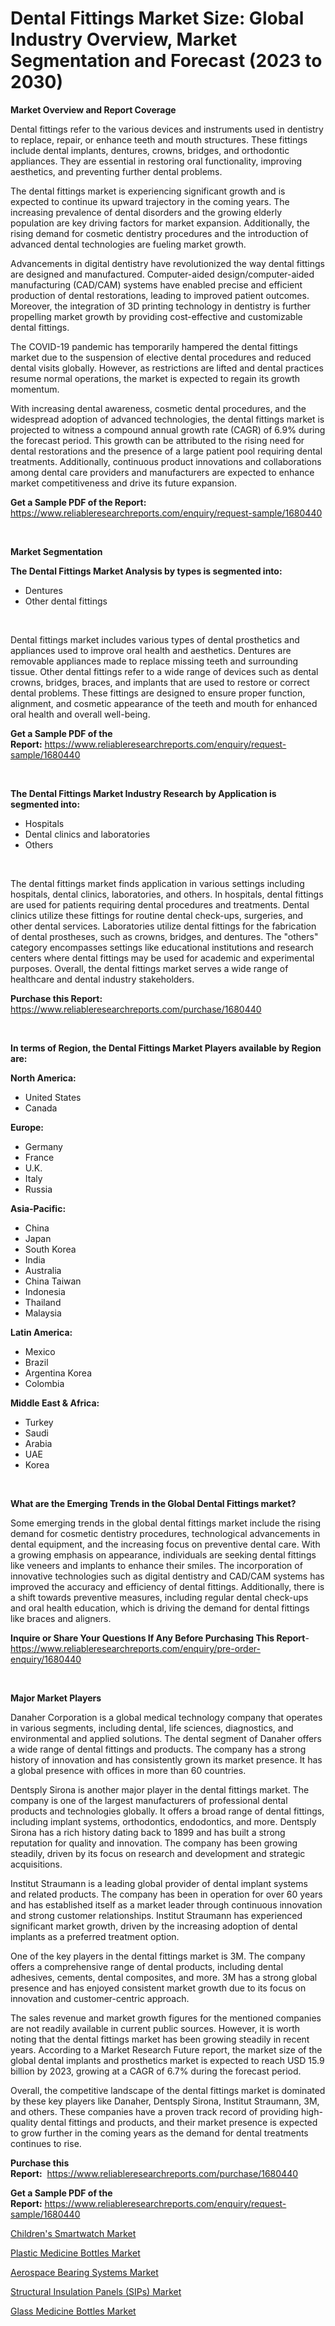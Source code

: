 <p><h1>Dental Fittings Market Size: Global Industry Overview, Market Segmentation and Forecast (2023 to 2030)</h1></p><p><strong>Market Overview and Report Coverage</strong></p>
<p><p>Dental fittings refer to the various devices and instruments used in dentistry to replace, repair, or enhance teeth and mouth structures. These fittings include dental implants, dentures, crowns, bridges, and orthodontic appliances. They are essential in restoring oral functionality, improving aesthetics, and preventing further dental problems.</p><p>The dental fittings market is experiencing significant growth and is expected to continue its upward trajectory in the coming years. The increasing prevalence of dental disorders and the growing elderly population are key driving factors for market expansion. Additionally, the rising demand for cosmetic dentistry procedures and the introduction of advanced dental technologies are fueling market growth.</p><p>Advancements in digital dentistry have revolutionized the way dental fittings are designed and manufactured. Computer-aided design/computer-aided manufacturing (CAD/CAM) systems have enabled precise and efficient production of dental restorations, leading to improved patient outcomes. Moreover, the integration of 3D printing technology in dentistry is further propelling market growth by providing cost-effective and customizable dental fittings.</p><p>The COVID-19 pandemic has temporarily hampered the dental fittings market due to the suspension of elective dental procedures and reduced dental visits globally. However, as restrictions are lifted and dental practices resume normal operations, the market is expected to regain its growth momentum.</p><p>With increasing dental awareness, cosmetic dental procedures, and the widespread adoption of advanced technologies, the dental fittings market is projected to witness a compound annual growth rate (CAGR) of 6.9% during the forecast period. This growth can be attributed to the rising need for dental restorations and the presence of a large patient pool requiring dental treatments. Additionally, continuous product innovations and collaborations among dental care providers and manufacturers are expected to enhance market competitiveness and drive its future expansion.</p></p>
<p><strong>Get a Sample PDF of the Report:</strong> <a href="https://www.reliableresearchreports.com/enquiry/request-sample/1680440">https://www.reliableresearchreports.com/enquiry/request-sample/1680440</a></p>
<p>&nbsp;</p>
<p><strong>Market Segmentation</strong></p>
<p><strong>The Dental Fittings Market Analysis by types is segmented into:</strong></p>
<p><ul><li>Dentures</li><li>Other dental fittings</li></ul></p>
<p>&nbsp;</p>
<p><p>Dental fittings market includes various types of dental prosthetics and appliances used to improve oral health and aesthetics. Dentures are removable appliances made to replace missing teeth and surrounding tissue. Other dental fittings refer to a wide range of devices such as dental crowns, bridges, braces, and implants that are used to restore or correct dental problems. These fittings are designed to ensure proper function, alignment, and cosmetic appearance of the teeth and mouth for enhanced oral health and overall well-being.</p></p>
<p><strong>Get a Sample PDF of the Report:</strong>&nbsp;<a href="https://www.reliableresearchreports.com/enquiry/request-sample/1680440">https://www.reliableresearchreports.com/enquiry/request-sample/1680440</a></p>
<p>&nbsp;</p>
<p><strong>The Dental Fittings Market Industry Research by Application is segmented into:</strong></p>
<p><ul><li>Hospitals</li><li>Dental clinics and laboratories</li><li>Others</li></ul></p>
<p>&nbsp;</p>
<p><p>The dental fittings market finds application in various settings including hospitals, dental clinics, laboratories, and others. In hospitals, dental fittings are used for patients requiring dental procedures and treatments. Dental clinics utilize these fittings for routine dental check-ups, surgeries, and other dental services. Laboratories utilize dental fittings for the fabrication of dental prostheses, such as crowns, bridges, and dentures. The "others" category encompasses settings like educational institutions and research centers where dental fittings may be used for academic and experimental purposes. Overall, the dental fittings market serves a wide range of healthcare and dental industry stakeholders.</p></p>
<p><strong>Purchase this Report:</strong>&nbsp; <a href="https://www.reliableresearchreports.com/purchase/1680440">https://www.reliableresearchreports.com/purchase/1680440</a></p>
<p>&nbsp;</p>
<p><strong>In terms of Region, the Dental Fittings Market Players available by Region are:</strong></p>
<p>
    <p> <strong> North America: </strong>
        <ul>
            <li>United States</li>
            <li>Canada</li>
        </ul>
        </p> 
    <p> <strong> Europe: </strong>
        <ul>
            <li>Germany</li>
            <li>France</li>
            <li>U.K.</li>
            <li>Italy</li>
            <li>Russia</li>
        </ul>
        </p> 
    <p> <strong> Asia-Pacific: </strong>
        <ul>
            <li>China</li>
            <li>Japan</li>
            <li>South Korea</li>
            <li>India</li>
            <li>Australia</li>
            <li>China Taiwan</li>
            <li>Indonesia</li>
            <li>Thailand</li>
            <li>Malaysia</li>
        </ul>
        </p> 
    <p> <strong> Latin America: </strong>
        <ul>
            <li>Mexico</li>
            <li>Brazil</li>
            <li>Argentina Korea</li>
            <li>Colombia</li>
        </ul>
        </p> 
    <p> <strong> Middle East & Africa: </strong>
        <ul>
            <li>Turkey</li>
            <li>Saudi</li>
            <li>Arabia</li>
            <li>UAE</li>
            <li>Korea</li>
        </ul>
    </p>
    </p>
<p>&nbsp;</p>
<p><strong>What are the Emerging Trends in the Global Dental Fittings market?</strong></p>
<p><p>Some emerging trends in the global dental fittings market include the rising demand for cosmetic dentistry procedures, technological advancements in dental equipment, and the increasing focus on preventive dental care. With a growing emphasis on appearance, individuals are seeking dental fittings like veneers and implants to enhance their smiles. The incorporation of innovative technologies such as digital dentistry and CAD/CAM systems has improved the accuracy and efficiency of dental fittings. Additionally, there is a shift towards preventive measures, including regular dental check-ups and oral health education, which is driving the demand for dental fittings like braces and aligners.</p></p>
<p><strong>Inquire or Share Your Questions If Any Before Purchasing This Report</strong>- <a href="https://www.reliableresearchreports.com/enquiry/pre-order-enquiry/1680440">https://www.reliableresearchreports.com/enquiry/pre-order-enquiry/1680440</a></p>
<p>&nbsp;</p>
<p><strong>Major Market Players</strong></p>
<p><p>Danaher Corporation is a global medical technology company that operates in various segments, including dental, life sciences, diagnostics, and environmental and applied solutions. The dental segment of Danaher offers a wide range of dental fittings and products. The company has a strong history of innovation and has consistently grown its market presence. It has a global presence with offices in more than 60 countries.</p><p>Dentsply Sirona is another major player in the dental fittings market. The company is one of the largest manufacturers of professional dental products and technologies globally. It offers a broad range of dental fittings, including implant systems, orthodontics, endodontics, and more. Dentsply Sirona has a rich history dating back to 1899 and has built a strong reputation for quality and innovation. The company has been growing steadily, driven by its focus on research and development and strategic acquisitions.</p><p>Institut Straumann is a leading global provider of dental implant systems and related products. The company has been in operation for over 60 years and has established itself as a market leader through continuous innovation and strong customer relationships. Institut Straumann has experienced significant market growth, driven by the increasing adoption of dental implants as a preferred treatment option.</p><p>One of the key players in the dental fittings market is 3M. The company offers a comprehensive range of dental products, including dental adhesives, cements, dental composites, and more. 3M has a strong global presence and has enjoyed consistent market growth due to its focus on innovation and customer-centric approach.</p><p>The sales revenue and market growth figures for the mentioned companies are not readily available in current public sources. However, it is worth noting that the dental fittings market has been growing steadily in recent years. According to a Market Research Future report, the market size of the global dental implants and prosthetics market is expected to reach USD 15.9 billion by 2023, growing at a CAGR of 6.7% during the forecast period.</p><p>Overall, the competitive landscape of the dental fittings market is dominated by these key players like Danaher, Dentsply Sirona, Institut Straumann, 3M, and others. These companies have a proven track record of providing high-quality dental fittings and products, and their market presence is expected to grow further in the coming years as the demand for dental treatments continues to rise.</p></p>
<p><strong>Purchase this Report:</strong>&nbsp;&nbsp;<a href="https://www.reliableresearchreports.com/purchase/1680440">https://www.reliableresearchreports.com/purchase/1680440</a></p>
<p></p>
<p><strong>Get a Sample PDF of the Report:</strong>&nbsp;<a href="https://www.reliableresearchreports.com/enquiry/request-sample/1680440">https://www.reliableresearchreports.com/enquiry/request-sample/1680440</a></p>
<p><p><a href="https://www.linkedin.com/pulse/decoding-childrens-smartwatch-market-deep-dive-latest-trends-ww1wc/">Children's Smartwatch Market</a></p><p><a href="https://medium.com/@samanthareed1916/plastic-medicine-bottles-market-size-cagr-trends-2024-2030-03ed8c860ff5">Plastic Medicine Bottles Market</a></p><p><a href="https://www.linkedin.com/pulse/aerospace-bearing-systems-market-size-share-global-analysis-pjyjc/">Aerospace Bearing Systems Market</a></p><p><a href="https://www.linkedin.com/pulse/structural-insulation-panels-sips-market-size-share-amp-cfcxc/">Structural Insulation Panels (SIPs) Market</a></p><p><a href="https://medium.com/@tammyfreeman2022/glass-medicine-bottles-market-size-cagr-trends-2024-2030-9768a28925ec">Glass Medicine Bottles Market</a></p></p>